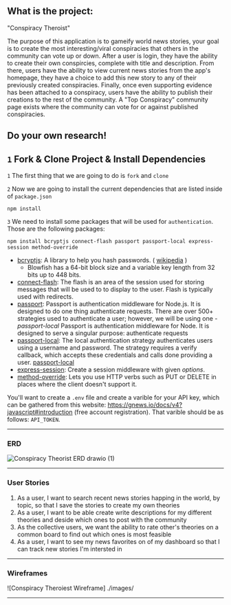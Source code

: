 ## What is the project:
"Conspiracy Theroist"

The purpose of this application is to gameify world news stories, your goal is to create the most interesting/viral conspiracies that others in the community can vote up or down. After a user is login, they have the ability to create their own conspircies, complete with title and description. From there, users have the ability to view current news stories from the app's homepage, they have a choice to add this new story to any of their previously created conspiracies. Finally, once even supporting evidence has been attached to a conspiracy, users have the ability to publish their creations to the rest of the community. A "Top Conspiracy" community page exists where the community can vote for or against published conspiracies. 

Do your own research! 
----------------------------------------------------------
## `1` Fork & Clone Project & Install Dependencies
`1` The first thing that we are going to do is `fork` and `clone`

`2` Now we are going to install the current dependencies that are listed inside of `package.json`
```text
npm install
```

`3` We need to install some packages that will be used for `authentication`. Those are the following packages:

```text
npm install bcryptjs connect-flash passport passport-local express-session method-override
```
-  [bcryptjs](https://www.npmjs.com/package/bcryptjs): A library to help you hash passwords. ( [wikipedia](https://en.wikipedia.org/wiki/Bcrypt) ) 
    - Blowfish has a 64-bit block size and a variable key length from 32 bits up to 448 bits.
- [connect-flash](https://github.com/jaredhanson/connect-flash): The flash is an area of the session used for storing messages that will be used to to display to the user. Flash is typically used with redirects.
- [passport](https://www.passportjs.org/docs/): Passport is authentication middleware for Node.js. It is designed to do one thing authenticate requests. There are over 500+ strategies used to authenticate a user; however, we will be using one - *passport-local* Passport is authentication middleware for Node. It is designed to serve a singular purpose: authenticate requests
- [passport-local](http://www.passportjs.org/packages/passport-local/): The local authentication strategy authenticates users using a username and password. The strategy requires a verify callback, which accepts these credentials and calls done providing a user. [passport-local](http://www.passportjs.org/packages/passport-local/)
- [express-session](https://github.com/expressjs/session): Create a session middleware with given *options*.
- [method-override](https://github.com/expressjs/method-override): Lets you use HTTP verbs such as PUT or DELETE in places where the client doesn't support it.

You'll want to create a `.env` file and create a varible for your API key, which can be gathered from
this website: https://gnews.io/docs/v4?javascript#introduction (free account registration). That varible should be
as follows: `API_TOKEN`. 


----------------------------------------------------------
### ERD

![Conspiracy Theorist ERD drawio (1)](https://user-images.githubusercontent.com/39060344/190321429-da3b82ef-fe07-4a99-a225-2c50a1c31594.png)

----------------------------------------------------------
### User Stories
1. As a user, I want to search recent news stories happing in the world, by topic, so that I save the stories to create my own theories
2. As a user, I want to be able create write descriptions for my different theories and deside which ones to post with the community
3. As the collective users, we want the ability to rate other's theories on a common board to find out which ones is most feasible
4. As a user, I want to see my news favorites on of my dashboard so that I can track new stories I'm intersted in
----------------------------------------------------------
### Wireframes 
![Conspiracy Theroiest Wireframe] ./images/

----------------------------------------------------------
### 
